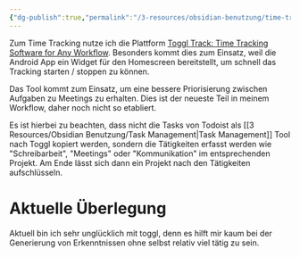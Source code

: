 ```yaml
---
{"dg-publish":true,"permalink":"/3-resources/obsidian-benutzung/time-tracking-und-management/","created":"2024-06-23T19:46:00.907+02:00","updated":"2024-07-07T19:35:33.184+02:00"}
---
```



Zum Time Tracking nutze ich die Plattform [Toggl Track: Time Tracking Software for Any Workflow](https://toggl.com). Besonders kommt dies zum Einsatz, weil die Android App ein Widget für den Homescreen bereitstellt, um schnell das Tracking starten / stoppen zu können.

Das Tool kommt zum Einsatz, um eine bessere Priorisierung zwischen Aufgaben zu Meetings zu erhalten. Dies ist der neueste Teil in meinem Workflow, daher noch nicht so etabliert.

Es ist hierbei zu beachten, dass nicht die Tasks von Todoist als [[3 Resources/Obsidian Benutzung/Task Management\|Task Management]] Tool nach Toggl kopiert werden, sondern die Tätigkeiten erfasst werden wie "Schreibarbeit", "Meetings" oder "Kommunikation" im entsprechenden Projekt. Am Ende lässt sich dann ein Projekt nach den Tätigkeiten aufschlüsseln.

# Aktuelle Überlegung

Aktuell bin ich sehr unglücklich mit toggl, denn es hilft mir kaum bei der Generierung von Erkenntnissen ohne selbst relativ viel tätig zu sein.